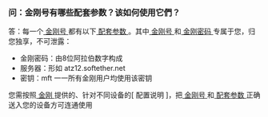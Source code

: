 ### 问：金刚号有哪些配套参数？该如何使用它們？

答：每一个[ 金刚号 ](https://a2zitpro.github.io/web/金刚号)都有以下[ 配套参数 ](https://a2zitpro.github.io/web/金刚号的配套参数)。其中[ 金刚号 ](https://a2zitpro.github.io/web/金刚号)和[ 金刚密码 ]()专属于您，归您独享，不可泄露：

- 金刚密码：由8位阿拉伯数字构成
- 服务器：形如 atz12.softether.net
- 密钥：mft 一一所有金刚用户均使用该密钥

您需按照[ 金刚 ](https://a2zitpro.github.io/web/金刚公司)提供的、针对不同设备的[ 配置说明 ]，把[ 金刚号 ](https://a2zitpro.github.io/web/金刚号)和[ 配套参数 ](https://a2zitpro.github.io/web/金刚号的配套参数)正确送入您的设备方可连通使用
